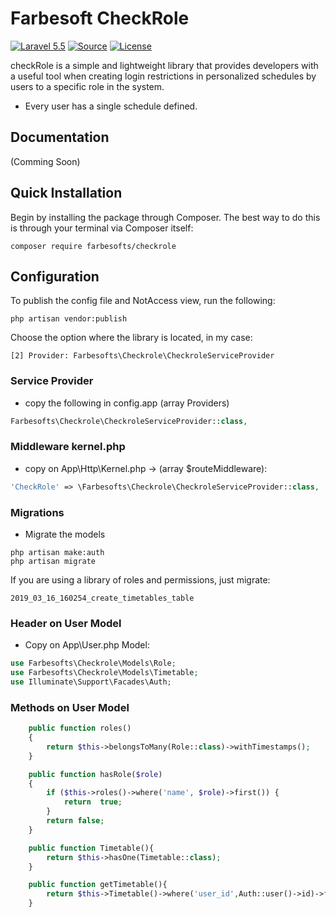 Farbesoft CheckRole
===================
[![Laravel 5.5](https://img.shields.io/badge/Laravel-5.3-orange.svg?style=flat-square)](http://laravel.com)
[![Source](http://img.shields.io/badge/source-farbesofts/checkrole-blue.svg?style=flat-square)](https://github.com/farbesofts/checkrole)
[![License](http://img.shields.io/badge/license-MIT-brightgreen.svg?style=flat-square)](https://tldrlegal.com/license/mit-license)

checkRole is a simple and lightweight library that provides developers with a useful tool when creating login restrictions in personalized schedules by users to a specific role in the system.

- Every user has a single schedule defined.

Documentation
-------------
(Comming Soon)

Quick Installation
------------------
Begin by installing the package through Composer. The best way to do this is through your terminal via Composer itself:

```
composer require farbesofts/checkrole
```

Configuration
-------------------------------

To publish the config file and NotAccess view, run the following:

```
php artisan vendor:publish
```
Choose the option where the library is located, in my case:
```
[2] Provider: Farbesofts\Checkrole\CheckroleServiceProvider
```

### Service Provider
- copy the following in config.app (array Providers)

```php
Farbesofts\Checkrole\CheckroleServiceProvider::class,
```

### Middleware kernel.php
- copy on App\Http\Kernel.php -> (array $routeMiddleware):
```php
'CheckRole' => \Farbesofts\Checkrole\CheckroleServiceProvider::class,
```

### Migrations
- Migrate the models
```
php artisan make:auth
php artisan migrate
```
If you are using a library of roles and permissions, just migrate:
```
2019_03_16_160254_create_timetables_table
```
### Header on User Model
- Copy on App\User.php Model:
```php
use Farbesofts\Checkrole\Models\Role;
use Farbesofts\Checkrole\Models\Timetable;
use Illuminate\Support\Facades\Auth;
```
### Methods on User Model
```php
    public function roles()
    {
        return $this->belongsToMany(Role::class)->withTimestamps();
    }

    public function hasRole($role)
    {
        if ($this->roles()->where('name', $role)->first()) {
            return  true;
        }
        return false;
    }

    public function Timetable(){
        return $this->hasOne(Timetable::class);
    }

    public function getTimetable(){
        return $this->Timetable()->where('user_id',Auth::user()->id)->first();
    }
```









